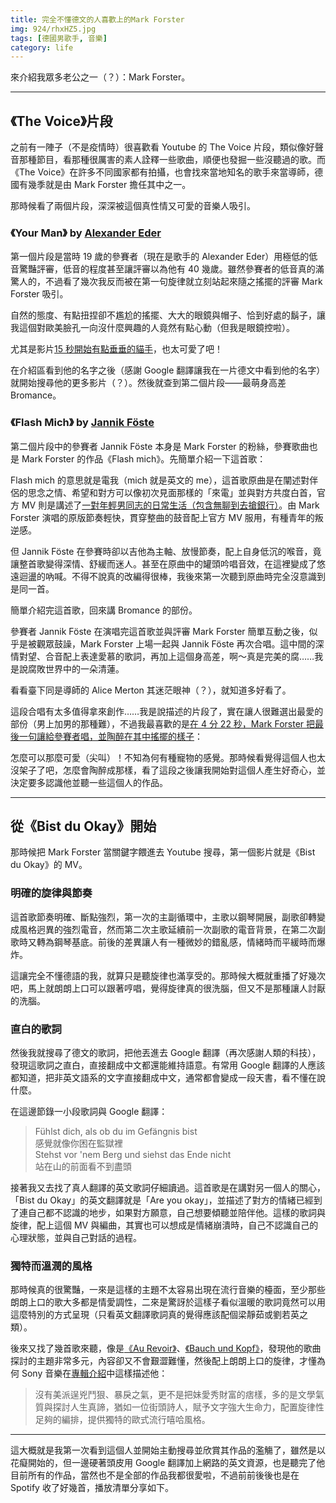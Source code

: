 ```yaml
---
title: 完全不懂德文的人喜歡上的Mark Forster
img: 924/rhxHZ5.jpg
tags: [德國男歌手, 音樂]
category: life
---
```


來介紹我眾多老公之一（？）：Mark Forster。

<!--more-->

---

## 《The Voice》片段

之前有一陣子（不是疫情時）很喜歡看 Youtube 的 The Voice 片段，類似像好聲音那種節目，看那種很厲害的素人詮釋一些歌曲，順便也發掘一些沒聽過的歌。而《The Voice》在許多不同國家都有拍攝，也會找來當地知名的歌手來當導師，德國有幾季就是由 Mark Forster 擔任其中之一。

那時候看了兩個片段，深深被這個真性情又可愛的音樂人吸引。

### 《Your Man》 by [Alexander Eder](https://www.instagram.com/alexandereder.official/)

第一個片段是當時 19 歲的參賽者（現在是歌手的 Alexander Eder）用極低的低音驚豔評審，低音的程度甚至讓評審以為他有 40 幾歲。雖然參賽者的低音真的滿驚人的，不過看了幾次我反而被在第一句旋律就立刻站起來隨之搖擺的評審 Mark Forster 吸引。

自然的態度、有點扭捏卻不尷尬的搖擺、大大的眼鏡與帽子、恰到好處的鬍子，讓我這個對歐美臉孔一向沒什麼興趣的人竟然有點心動（但我是眼鏡控啦）。

尤其是影片[15 秒開始有點垂垂的貓手](https://www.youtube.com/watch?v=SkhDsf5dzfo&t=15s)，也太可愛了吧！

<embed-youtube id="SkhDsf5dzfo"></embed-youtube>

在介紹區看到他的名字之後（感謝 Google 翻譯讓我在一片德文中看到他的名字）就開始搜尋他的更多影片（？）。然後就查到第二個片段——最萌身高差 Bromance。

### 《Flash Mich》 by [Jannik Föste](https://www.instagram.com/jannikmusic/)

第二個片段中的參賽者 Jannik Föste 本身是 Mark Forster 的粉絲，參賽歌曲也是 Mark Forster 的作品《Flash mich》。先簡單介紹一下這首歌：

Flash mich 的意思就是電我（mich 就是英文的 me），這首歌原曲是在闡述對伴侶的思念之情、希望和對方可以像初次見面那樣的「來電」並與對方共度白首，官方 MV 則是講述了[一對年輕男同志的日常生活（包含無聊到去搶銀行）](https://www.youtube.com/watch?v=XNMFTqhcNrE)。由 Mark Forster 演唱的原版節奏輕快，貫穿整曲的鼓音配上官方 MV 服用，有種青年的叛逆感。

<embed-youtube id="XNMFTqhcNrE"></embed-youtube>

但 Jannik Föste 在參賽時卻以吉他為主軸、放慢節奏，配上自身低沉的喉音，竟讓整首歌變得深情、舒緩而迷人。甚至在原曲中的罐頭吟唱音效，在這裡變成了悠遠迴盪的吶喊。不得不說真的改編得很棒，我後來第一次聽到原曲時完全沒意識到是同一首。

簡單介紹完這首歌，回來講 Bromance 的部份。

參賽者 Jannik Föste 在演唱完這首歌並與評審 Mark Forster 簡單互動之後，似乎是被觀眾鼓譟，Mark Forster 上場一起與 Jannik Föste 再次合唱。這中間的深情對望、合音配上表達愛慕的歌詞，再加上這個身高差，啊～真是完美的腐……我是說腐敗世界中的一朵清蓮。

看看臺下同是導師的 Alice Merton 其迷茫眼神（？），就知道多好看了。

<article-img img="923/RNE83w.png"></article-img>

這段合唱有太多值得拿來創作……我是說描述的片段了，實在讓人很難選出最愛的部份（男上加男的那種難），不過我最喜歡的是[在 4 分 22 秒，Mark Forster 把最後一句讓給參賽者唱，並陶醉在其中搖擺的樣子](https://www.youtube.com/watch?v=7Iyrvkcp3WY&t=262s)：

<article-img img="924/TZdCvj.png"></article-img>

怎麼可以那麼可愛（尖叫）！不知為何有種寵物的感覺。那時候看覺得這個人也太沒架子了吧，怎麼會陶醉成那樣，看了這段之後讓我開始對這個人產生好奇心，並決定要多認識他並聽一些這個人的作品。

---

## 從《Bist du Okay》開始

那時候把 Mark Forster 當關鍵字餵進去 Youtube 搜尋，第一個影片就是《Bist du Okay》的 MV。

### 明確的旋律與節奏

這首歌節奏明確、斷點強烈，第一次的主副循環中，主歌以鋼琴開展，副歌卻轉變成風格迥異的強烈電音，然而第二次主歌延續前一次副歌的電音背景，在第二次副歌時又轉為鋼琴基底。前後的差異讓人有一種微妙的錯亂感，情緒時而平緩時而爆炸。

這讓完全不懂德語的我，就算只是聽旋律也滿享受的。那時候大概就重播了好幾次吧，馬上就朗朗上口可以跟著哼唱，覺得旋律真的很洗腦，但又不是那種讓人討厭的洗腦。

### 直白的歌詞

然後我就搜尋了德文的歌詞，把他丟進去 Google 翻譯（再次感謝人類的科技），發現這歌詞之直白，直接翻成中文都還能維持語意。有常用 Google 翻譯的人應該都知道，把非英文語系的文字直接翻成中文，通常都會變成一段天書，看不懂在說什麼。

在這邊節錄一小段歌詞與 Google 翻譯：

> Fühlst dich, als ob du im Gefängnis bist<br/>
> 感覺就像你困在監獄裡<br/>
> Stehst vor 'nem Berg und siehst das Ende nicht<br/>
> 站在山的前面看不到盡頭

接著我又去找了真人翻譯的英文歌詞仔細讀過。這首歌是在講對另一個人的關心，「Bist du Okay」的英文翻譯就是「Are you okay」，並描述了對方的情緒已經到了連自己都不認識的地步，如果對方願意，自己想要傾聽並陪伴他。這樣的歌詞與旋律，配上這個 MV 與編曲，其實也可以想成是情緒崩潰時，自己不認識自己的心理狀態，並與自己對話的過程。

### 獨特而溫潤的風格

那時候真的很驚豔，一來是這樣的主題不太容易出現在流行音樂的檯面，至少那些朗朗上口的歌大多都是情愛調性，二來是驚訝於這樣子看似溫暖的歌詞竟然可以用這麼特別的方式呈現（只看英文翻譯歌詞真的覺得應該配個梁靜茹或劉若英之類）。

後來又找了幾首歌來聽，像是[《Au Revoir》](https://www.youtube.com/watch?v=MtDPKJSsBgc)、[《Bauch und Kopf》](https://www.youtube.com/watch?v=5fAoV_AAMf0)，發現他的歌曲探討的主題非常多元，內容卻又不會艱澀難懂，然後配上朗朗上口的旋律，才懂為何 Sony 音樂在[專輯介紹](https://sonymusic.com.tw/album/%E7%9B%B4%E8%A6%BA%E8%88%87%E7%90%86%E6%99%BA-%E9%A6%AC%E5%85%8B%E7%A6%8F%E6%96%AF%E7%89%B9-mark-forster-88843098592/)中這樣描述他：

> 沒有美派逞兇鬥狠、暴戾之氣，更不是把妹愛秀財富的痞樣，多的是文學氣質與探討人生真諦，猶如一位街頭詩人，賦予文字強大生命力，配置旋律性足夠的編排，提供獨特的歐式流行嘻哈風格。

---

這大概就是我第一次看到這個人並開始主動搜尋並欣賞其作品的濫觴了，雖然是以花癡開始的，但一邊硬著頭皮用 Google 翻譯加上網路的英文資源，也是聽完了他目前所有的作品，當然也不是全部的作品我都很愛啦，不過前前後後也是在 Spotify 收了好幾首，播放清單分享如下。

<embed-spotify-list id="1EF28dg4qlfRtrN3tbFCWG"></embed-spotify-list>
